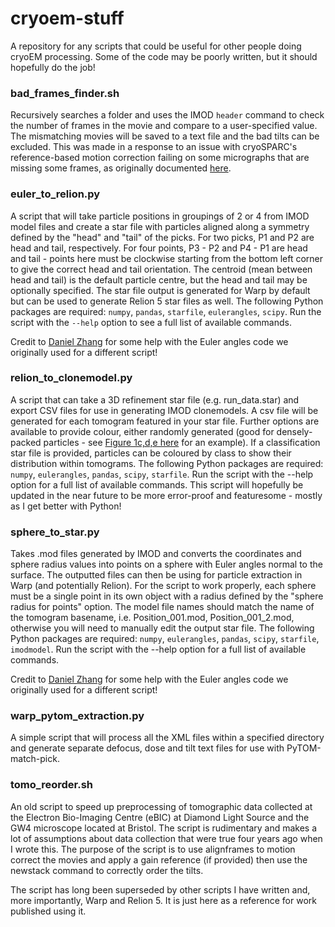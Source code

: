 # cryoem-stuff
A repository for any scripts that could be useful for other people doing cryoEM processing. Some of the code may be poorly written, but it should hopefully do the job!

### bad_frames_finder.sh

Recursively searches a folder and uses the IMOD `header` command to check the number of frames in the movie and compare to a user-specified value. The mismatching movies will be saved to a text file and the bad tilts can be excluded. This was made in a response to an issue with cryoSPARC's reference-based motion correction failing on some micrographs that are missing some frames, as originally documented [here](https://discuss.cryosparc.com/t/reference-based-motion-correction-error-all-movies-must-have-the-same-number-of-frames/12740).

### euler_to_relion.py

A script that will take particle positions in groupings of 2 or 4 from IMOD model files and create a star file with particles aligned along a symmetry defined by the "head" and "tail" of the picks. For two picks, P1 and P2 are head and tail, respectively. For four points, P3 - P2 and P4 - P1 are head and tail - points here must be clockwise starting from the bottom left corner to give the correct head and tail orientation. The centroid (mean between head and tail) is the default particle centre, but the head and tail may be optionally specified. The star file output is generated for Warp by default but can be used to generate Relion 5 star files as well.
The following Python packages are required: `numpy`, `pandas`, `starfile`, `eulerangles`, `scipy`. Run the script with the `--help` option to see a full list of available commands.

Credit to [Daniel Zhang](https://github.com/DanGonite57) for some help with the Euler angles code we originally used for a different script!

### relion_to_clonemodel.py

A script that can take a 3D refinement star file (e.g. run_data.star) and export CSV files for use in generating IMOD clonemodels. A csv file will be generated for each tomogram featured in your star file. 
Further options are available to provide colour, either randomly generated (good for densely-packed particles - see [Figure 1c,d,e here](https://www.nature.com/articles/s41564-023-01469-w/figures/1) for an example). If a classification star file is provided, particles can be coloured by class to show their distribution within tomograms.
The following Python packages are required: `numpy`, `eulerangles`, `pandas`, `scipy`, `starfile`. Run the script with the --help option for a full list of available commands.
This script will hopefully be updated in the near future to be more error-proof and featuresome - mostly as I get better with Python!

### sphere_to_star.py

Takes .mod files generated by IMOD and converts the coordinates and sphere radius values into points on a sphere with Euler angles normal to the surface. The outputted files can then be using for particle extraction in Warp (and potentially Relion).
For the script to work properly, each sphere must be a single point in its own object with a radius defined by the "sphere radius for points" option. The model file names should match the name of the tomogram basename, i.e. Position_001.mod, Position_001_2.mod, otherwise you will need to manually edit the output star file.
The following Python packages are required: `numpy`, `eulerangles`, `pandas`, `scipy`, `starfile`, `imodmodel`. Run the script with the --help option for a full list of available commands.

Credit to [Daniel Zhang](https://github.com/DanGonite57) for some help with the Euler angles code we originally used for a different script!

### warp_pytom_extraction.py

A simple script that will process all the XML files within a specified directory and generate separate defocus, dose and tilt text files for use with PyTOM-match-pick.

### tomo_reorder.sh

An old script to speed up preprocessing of tomographic data collected at the Electron Bio-Imaging Centre (eBIC) at Diamond Light Source and the GW4 microscope located at Bristol. The script is rudimentary and makes a lot of assumptions about data collection that were true four years ago when I wrote this. The purpose of the script is to use alignframes to motion correct the movies and apply a gain reference (if provided) then use the newstack command to correctly order the tilts.

The script has long been superseded by other scripts I have written and, more importantly, Warp and Relion 5. It is just here as a reference for work published using it.
